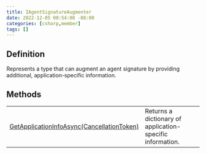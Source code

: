 ```yaml
---
title: IAgentSignatureAugmenter
date: 2022-12-05 00:54:08 -08:00
categories: [csharp,member]
tags: []
---
```


## Definition

Represents a type that can augment an agent signature by
providing additional, application-specific information.

## Methods
<table><tr><td><!--/posts/csharp.member.entitydb.abstractions.agents.iagentsignatureaugmenter.getapplicationinfoasync/--><a href='#'>GetApplicationInfoAsync(CancellationToken)</a></td><td>
Returns a dictionary of application-specific information.
</td></tr></table>
